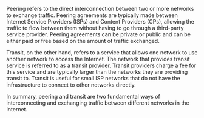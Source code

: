 Peering refers to the direct interconnection between two or more networks to exchange traffic. Peering agreements are typically made between Internet Service Providers (ISPs) and Content Providers (CPs), allowing the traffic to flow between them without having to go through a third-party service provider. Peering agreements can be private or public and can be either paid or free based on the amount of traffic exchanged.

Transit, on the other hand, refers to a service that allows one network to use another network to access the Internet. The network that provides transit service is referred to as a transit provider. Transit providers charge a fee for this service and are typically larger than the networks they are providing transit to. Transit is useful for small ISP networks that do not have the infrastructure to connect to other networks directly.

In summary, peering and transit are two fundamental ways of interconnecting and exchanging traffic between different networks in the Internet.
